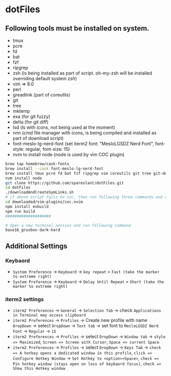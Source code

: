 # dotFiles
## Following tools must be installed on system.

* tmux
* pcre
* fd
* bat
* fzf
* ripgrep
* zsh (is being installed as part of script. oh-my-zsh will be installed overriding default system zsh)
* vim => 8.0
* perl
* greadlink (part of coreutils)
* git
* tree
* mktemp
* exa (for git fuzzy)
* delta (for git diff)
* lsd (ls with icons, not being used at the moment)
* nnn (cmd file manager with icons, is being compiled and installed as part of download script)
* font-meslo-lg-nerd-font (set iterm2 font: "MesloLGSDZ Nerd Font", font-style: regular, font-size: 15)
* nvm to install node (node is used by vim COC plugin)

```bash
brew tap homebrew/cask-fonts
brew install --cask font-meslo-lg-nerd-font
brew install tmux pcre fd bat fzf ripgrep vim coreutils git tree git-delta lsd nvm pyenv
nvm install node
git clone https://github.com/spareslant/dotFiles.git
cd dotFiles
./downloadAndCreateSymLinks.sh
# if above script fails on coc, then run following three commands and run script ./downloadAndCreateSymLinks.sh again.
cd downloaded/vim-plugins/coc.nvim
npm install esbuild
npm run build
####################

# Open a new terminal session and run following command
base16_gruvbox-dark-hard
```

## Additional Settings
### Keybaord
* `System Preference` -> `Keyboard` -> `key repeat` = `Fast (take the marker to extreme right)`
* `System Preference` -> `Keyboard` -> `Delay Until Repeat` = `Short (take the marker to extreme right)`

### iterm2 settings
* `iterm2 Preferences` -> `General` -> `Selection Tab` -> check `Applications in Terminal may access clipboard`
* `iterm2 Preferences` -> `Profiles` -> Create new profile with name `DropDown` -> select `DropDown` -> `Text tab` -> set font to `MesloLGSDZ Nerd Font` -> `Regular` -> `15`
* `iterm2 Preferences` -> `Profiles` -> select `DropDown` -> `Window tab` -> `style => Maximized`, `Screen => Screen with Cursor`, `Space => current Space`
* `iterm2 Preferences` -> `Profiles` -> select `DropDown` -> `Keys Tab` -> `check => A hotkey opens a dedicated window in this profile`, `click => Configure Hotkey Window` -> `Set Hotkey to <option><Space>`,  `check => Pin hotkey window (stays open on loss of keybaord focus)`, `check => Show this Hotkey window`

